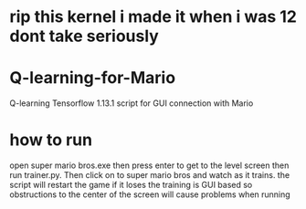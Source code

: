 # rip this kernel i made it when i was 12 dont take seriously

# Q-learning-for-Mario
Q-learning Tensorflow 1.13.1 script for GUI connection with Mario

# how to run
open super mario bros.exe then press enter to get to the level screen then run trainer.py.
Then click on to super mario bros and watch as it trains.
the script will restart the game if it loses
the training is GUI based so obstructions to the center of the screen will cause problems when running


